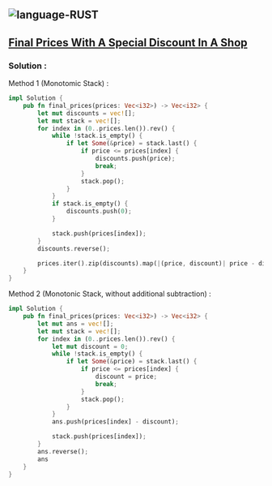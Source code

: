 ![language-RUST](https://img.shields.io/badge/%20-RUST-8d4004?style=for-the-badge&logo=RUST)
---

## [Final Prices With A Special Discount In A Shop](https://leetcode.com/problems/final-prices-with-a-special-discount-in-a-shop)

### Solution :

Method 1 (Monotomic Stack) :
```rust
impl Solution {
    pub fn final_prices(prices: Vec<i32>) -> Vec<i32> {
        let mut discounts = vec![];
        let mut stack = vec![];
        for index in (0..prices.len()).rev() {
            while !stack.is_empty() {
                if let Some(&price) = stack.last() {
                    if price <= prices[index] {
                        discounts.push(price);
                        break;
                    }
                    stack.pop();
                }
            }
            if stack.is_empty() {
                discounts.push(0);
            }

            stack.push(prices[index]);
        }
        discounts.reverse();

        prices.iter().zip(discounts).map(|(price, discount)| price - discount).collect()
    }
}
```

Method 2 (Monotonic Stack, without additional subtraction) :
```rust
impl Solution {
    pub fn final_prices(prices: Vec<i32>) -> Vec<i32> {
        let mut ans = vec![];
        let mut stack = vec![];
        for index in (0..prices.len()).rev() {
            let mut discount = 0;
            while !stack.is_empty() {
                if let Some(&price) = stack.last() {
                    if price <= prices[index] {
                        discount = price;
                        break;
                    }
                    stack.pop();
                }
            }
            ans.push(prices[index] - discount);

            stack.push(prices[index]);
        }
        ans.reverse();
        ans
    }
}
```
